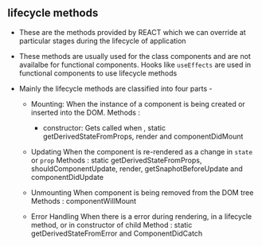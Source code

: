## lifecycle methods

- These are the methods provided by REACT which we can override at particular stages during the lifecycle of application

- These methods are usually used for the class components and are not availalbe for functional components. Hooks like `useEffects` are used in functional components to use lifecycle methods

- Mainly the lifecycle methods are classified into four parts - 
    - Mounting:
        When the instance of a component is being created or inserted into the DOM.
        Methods : 
        - constructor: Gets called when , static getDerivedStateFromProps, render and componentDidMount

    - Updating
        When the component is re-rendered as a change in `state` or `prop`
        Methods : static getDerivedStateFromProps, shouldComponentUpdate, render, getSnaphotBeforeUpdate and componentDidUpdate
    - Unmounting
        When component is being removed from the DOM tree
        Methods : componentWillMount

    - Error Handling
        When there is a error during rendering, in a lifecycle method, or in constructor of child
        Method : static getDerivedStateFromError and ComponentDidCatch